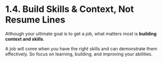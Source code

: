 # 1.4. Build Skills & Context, Not Resume Lines

Although your ultimate goal is to get a job, what matters most is **building context and skills**.

A job will come when you have the right skills and can demonstrate them effectively. So focus on learning, building, and improving your abilities.
